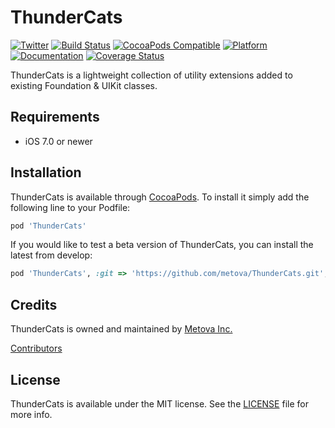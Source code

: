 # ThunderCats

[![Twitter](https://img.shields.io/badge/twitter-@Metova-3CAC84.svg)](http://twitter.com/metova)
[![Build Status](https://travis-ci.org/metova/thundercats.svg)](https://travis-ci.org/metova/thundercats)
[![CocoaPods Compatible](https://img.shields.io/cocoapods/v/thundercats.svg)](https://img.shields.io/cocoapods/v/thundercats.svg)
[![Platform](https://img.shields.io/cocoapods/p/thundercats.svg?style=flat)](http://cocoadocs.org/docsets/thundercats)
[![Documentation](https://img.shields.io/cocoapods/metrics/doc-percent/thundercats.svg)](http://cocoadocs.org/docsets/thundercats/)
[![Coverage Status](https://coveralls.io/repos/github/metova/thundercats/badge.svg?branch=master)](https://coveralls.io/github/metova/thundercats?branch=master)

ThunderCats is a lightweight collection of utility extensions added to existing Foundation & UIKit classes.

## Requirements

- iOS 7.0 or newer

## Installation

ThunderCats is available through [CocoaPods](http://cocoapods.org). To install it simply add the following line to your Podfile:

```ruby
pod 'ThunderCats'
```

If you would like to test a beta version of ThunderCats, you can install the latest from develop:

```ruby
pod 'ThunderCats', :git => 'https://github.com/metova/ThunderCats.git', :branch => 'develop'
```


## Credits

ThunderCats is owned and maintained by [Metova Inc.](https://metova.com)

[Contributors](https://github.com/Metova/ThunderCats/graphs/contributors)

## License

ThunderCats is available under the MIT license. See the [LICENSE](LICENSE) file for more info.

